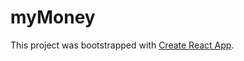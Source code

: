 # myMoney

This project was bootstrapped with [Create React App](https://github.com/facebook/create-react-app).